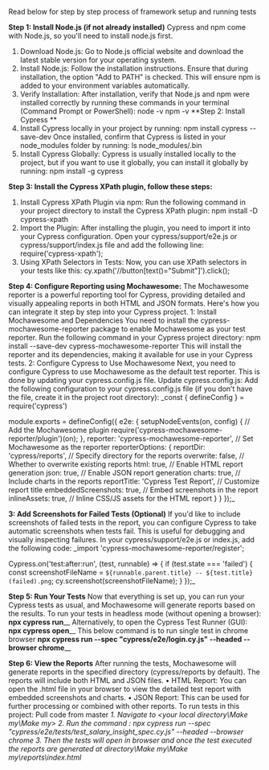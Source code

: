 Read below for step by step process of framework setup and running tests

**Step 1: Install Node.js (if not already installed)**
Cypress and npm come with Node.js, so you'll need to install node.js first.
  1.	Download Node.js:
  Go to Node.js official website and download the latest stable version for your operating system.
  2.	Install Node.js:
  Follow the installation instructions. Ensure that during installation, the option "Add to PATH" is checked. This will ensure npm is added to your environment variables automatically.
  3.	Verify Installation: After installation, verify that Node.js and npm were installed correctly by running these commands in your terminal (Command Prompt or PowerShell):
      node -v
      npm -v
**Step 2: Install Cypress **
  1.	Install Cypress locally in your project by running:
        npm install cypress --save-dev
  Once installed, confirm that Cypress is listed in your node_modules folder by running:
  ls node_modules/.bin
  2.	Install Cypress Globally: Cypress is usually installed locally to the project, but if you want to use it globally, you can install it globally by running:
      npm install -g cypress

**Step 3: Install the Cypress XPath plugin, follow these steps:**
  1.	Install Cypress XPath Plugin via npm: Run the following command in your project directory to install the Cypress XPath plugin:
  npm install -D cypress-xpath
  2.	Import the Plugin: After installing the plugin, you need to import it into your Cypress configuration. Open your cypress/support/e2e.js or cypress/support/index.js file and add the following line:
  require('cypress-xpath');
  3.	Using XPath Selectors in Tests: Now, you can use XPath selectors in your tests like this:
  cy.xpath('//button[text()="Submit"]').click();
  
**Step 4: Configure Reporting using Mochawesome:**
  The Mochawesome reporter is a powerful reporting tool for Cypress, providing detailed and visually appealing reports in both HTML and JSON formats. Here's how you can integrate it step by step into your Cypress project.
  1: Install Mochawesome and Dependencies
  You need to install the cypress-mochawesome-reporter package to enable Mochawesome as your test reporter.
  Run the following command in your Cypress project directory:
  npm install --save-dev cypress-mochawesome-reporter
  This will install the reporter and its dependencies, making it available for use in your Cypress tests.
  2: Configure Cypress to Use Mochawesome
  Next, you need to configure Cypress to use Mochawesome as the default test reporter. This is done by updating your cypress.config.js file.
Update cypress.config.js:
Add the following configuration to your cypress.config.js file (if you don’t have the file, create it in the project root directory):
_const { defineConfig } = require('cypress')

module.exports = defineConfig({
  e2e: {
    setupNodeEvents(on, config) {
      // Add the Mochawesome plugin
      require('cypress-mochawesome-reporter/plugin')(on);
    },
    reporter: 'cypress-mochawesome-reporter',  // Set Mochawesome as the reporter
    reporterOptions: {
      reportDir: 'cypress/reports',             // Specify directory for the reports
      overwrite: false,                         // Whether to overwrite existing reports
      html: true,                               // Enable HTML report generation
      json: true,                               // Enable JSON report generation
      charts: true,                             // Include charts in the reports
      reportTitle: 'Cypress Test Report',       // Customize report title
      embeddedScreenshots: true,                // Embed screenshots in the report
      inlineAssets: true,                       // Inline CSS/JS assets for the HTML report
    }
  }
});_

**3: Add Screenshots for Failed Tests (Optional)**
If you'd like to include screenshots of failed tests in the report, you can configure Cypress to take automatic screenshots when tests fail. This is useful for debugging and visually inspecting failures.
In your cypress/support/e2e.js or index.js, add the following code:
_import 'cypress-mochawesome-reporter/register';

Cypress.on('test:after:run', (test, runnable) => {
  if (test.state === 'failed') {
    const screenshotFileName = `${runnable.parent.title} -- ${test.title} (failed).png`;
    cy.screenshot(screenshotFileName);
  }
});_

**Step 5: Run Your Tests**
	Now that everything is set up, you can run your Cypress tests as usual, and Mochawesome will generate reports based on the results.
	To run your tests in headless mode (without opening a browser):
	**npx cypress run**__
	Alternatively, to open the Cypress Test Runner (GUI):
	**npx cypress open**__
	This below command is to run single test in chrome browser 
	**npx cypress run --spec "cypress/e2e/login.cy.js" --headed --browser chrome**__

**Step 6: View the Reports**
	After running the tests, Mochawesome will generate reports in the specified directory (cypress/reports by default). The reports will include both HTML and JSON files.
	•	HTML Report: You can open the .html file in your browser to view the detailed test report with embedded screenshots and charts.
	•	JSON Report: This can be used for further processing or combined with other reports.
	To run tests in this project:
Pull code from master
_1. Navigate to <your local directory\Make my\Make my>
2. Run the command : npx cypress run --spec "cypress/e2e/tests/test_salary_insight_spec.cy.js" --headed --browser chrome
3. Then the tests will open in browser and once the test executed the reports are generated at directory\Make my\Make my\reports\index.html_


